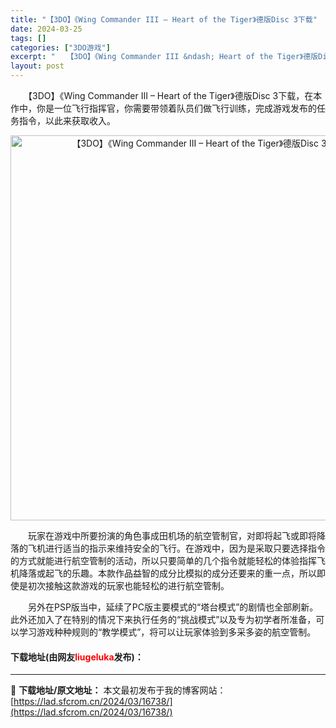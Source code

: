 ```yaml
---
title: "【3DO】《Wing Commander III – Heart of the Tiger》德版Disc 3下载"
date: 2024-03-25
tags: []
categories: ["3DO游戏"]
excerpt: "　　【3DO】《Wing Commander III &ndash; Heart of the Tiger》德版Disc 3下载，在本作中，你是一位飞行指挥官，你需要带领着队员们做飞行训练，完成游戏发布的任务指令，以此来获取收入。 　　玩家在游戏中所要扮演的角色事成田机场的航空管制官，对即将起飞或即&hellip;"
layout: post
---
```


 <p>　　【3DO】《Wing Commander III &ndash; Heart of the Tiger》德版Disc 3下载，在本作中，你是一位飞行指挥官，你需要带领着队员们做飞行训练，完成游戏发布的任务指令，以此来获取收入。</p> <p align="center"><img align="" border="0" src="https://lad.sfcrom.cn/wp-content/uploads/2024/03/20240324_6600a48f33904.png" width="616" alt="【3DO】《Wing Commander III – Heart of the Tiger》德版Disc 3下载" /></p> <p>　　玩家在游戏中所要扮演的角色事成田机场的航空管制官，对即将起飞或即将降落的飞机进行适当的指示来维持安全的飞行。在游戏中，因为是采取只要选择指令的方式就能进行航空管制的活动，所以只要简单的几个指令就能轻松的体验指挥飞机降落或起飞的乐趣。本款作品益智的成分比模拟的成分还要来的重一点，所以即使是初次接触这款游戏的玩家也能轻松的进行航空管制。</p> <p>　　另外在PSP版当中，延续了PC版主要模式的&ldquo;塔台模式&rdquo;的剧情也全部刷新。此外还加入了在特别的情况下来执行任务的&ldquo;挑战模式&rdquo;以及专为初学者所准备，可以学习游戏种种规则的&ldquo;教学模式&rdquo;，将可以让玩家体验到多采多姿的航空管制。</p> <p><h4>下载地址(由网友<font color="red">liugeluka</font>发布)：</h4></p> 

---
📖 **下载地址/原文地址：** 本文最初发布于我的博客网站：[https://lad.sfcrom.cn/2024/03/16738/](https://lad.sfcrom.cn/2024/03/16738/)
